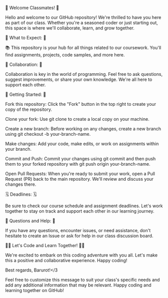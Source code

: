 👋 Welcome Classmates! 👋

Hello and welcome to our GitHub repository! We're thrilled to have you here as part of our class. Whether you're a seasoned coder or just starting out, this space is where we'll collaborate, learn, and grow together.

🚀 What to Expect: 🚀

📚 This repository is your hub for all things related to our coursework. You'll find assignments, projects, code samples, and more here.

🤝 Collaboration: 🤝

Collaboration is key in the world of programming. Feel free to ask questions, suggest improvements, or share your own knowledge. We're all here to support each other.

🔧 Getting Started: 🔧

Fork this repository: Click the "Fork" button in the top right to create your copy of the repository.

Clone your fork: Use git clone to create a local copy on your machine.

Create a new branch: Before working on any changes, create a new branch using git checkout -b your-branch-name.

Make changes: Add your code, make edits, or work on assignments within your branch.

Commit and Push: Commit your changes using git commit and then push them to your forked repository with git push origin your-branch-name.

Open Pull Requests: When you're ready to submit your work, open a Pull Request (PR) back to the main repository. We'll review and discuss your changes there.

🗓️ Deadlines: 🗓️

Be sure to check our course schedule and assignment deadlines. Let's work together to stay on track and support each other in our learning journey.

🙋 Questions and Help: 🙋

If you have any questions, encounter issues, or need assistance, don't hesitate to create an Issue or ask for help in our class discussion board.

👩‍💻 Let's Code and Learn Together! 👨‍💻

We're excited to embark on this coding adventure with you all. Let's make this a positive and collaborative experience. Happy coding!

Best regards,
Barurot!</3

Feel free to customize this message to suit your class's specific needs and add any additional information that may be relevant. Happy coding and learning together on GitHub!
